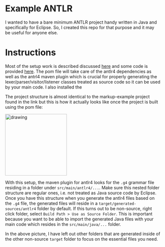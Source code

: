 # Example ANTLR

I wanted to have a bare minimum ANTLR project handy written in Java and specifically for Eclipse. So, I created this repo for that purpose and it may be useful for anyone else. 

# Instructions

Most of the setup work is described discussed [here](https://tomassetti.me/antlr-mega-tutorial/) and some code is provided [here](https://github.com/unosviluppatore/antlr-mega-tutorial). The pom file will take care of the antlr4 dependencies as well as the antrl4 maven plugin which is crucial for properly generating the lexer/parser/visitor/listener classes treated as source code so it can be used by your main code. I also installed the 

The project structure is almost identical to the markup-example project found in the link but this is how it actually looks like once the project is built using the pom file:

<img src=http://oi66.tinypic.com/2vk1075.jpg alt="drawing" width="200"/>

With this setup, the maven plugin for antlr4 looks for the `.g4` grammar file residing in a folder under ```src/main/antlr4/...```. Make sure this nested folder structure are regular ones, i.e. not treated as Java source code by Eclipse. Once you have this structure when you generate the antlr4 files based on the `.g4` file, the generated files will reside in a ```target/generated-sources/antlr4``` folder by default. If this turns out to be non-source, right click folder, select ```Build Path > Use as Source Folder```. This is important because you want to be able to import the generated Java files with your main code which resides in the ```src/main/java/...``` folder.

In the above picture, I have left out other folders that are generated inside of the other non-source ```target``` folder to focus on the essential files you need.
